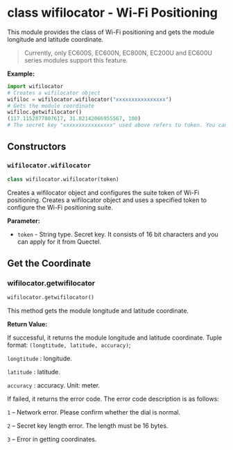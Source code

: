 # class wifilocator - Wi-Fi Positioning 

This module provides the class of Wi-Fi positioning and gets the module longitude and latitude coordinate.



> Currently, only EC600S, EC600N, EC800N, EC200U and EC600U series modules support this feature.



**Example:**

```python
import wifilocator
# Creates a wifilocator object
wifiloc = wifilocator.wifilocator("xxxxxxxxxxxxxxxx")
# Gets the module coordinate
wifiloc.getwifilocator()
(117.1152877807617, 31.82142066955567, 100)
# The secret key "xxxxxxxxxxxxxxxx" used above refers to token. You can apply for a secret key from Quectel.
```



## Constructors 

### `wifilocator.wifilocator`

```python
class wifilocator.wifilocator(token)
```

Creates a wifilocator object and configures the suite token of Wi-Fi positioning. Creates a wifilocator object and uses a specified token to configure the Wi-Fi positioning suite.

**Parameter:**

- `token` - String type. Secret key. It consists of 16 bit characters and you can apply for it from Quectel.



## Get the Coordinate

### wifilocator.getwifilocator

```python
wifilocator.getwifilocator()
```

This method gets the module longitude and latitude coordinate.

**Return Value:**

If successful, it returns the module longitude and latitude coordinate. Tuple format: `(longtitude, latitude, accuracy)`;

`longtitude` : longitude.

`latitude` : latitude.

`accuracy` : accuracy. Unit: meter.

If failed, it returns the error code. The error code description is as follows: 

`1` – Network error. Please confirm whether the dial is normal.

`2` – Secret key length error. The length must be 16 bytes.

`3` – Error in getting coordinates.




